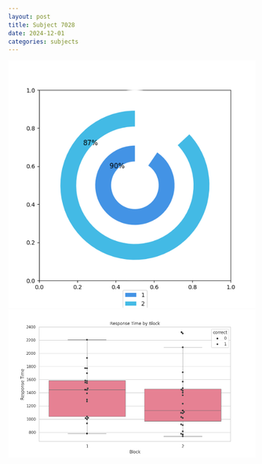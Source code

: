 ```yaml
---
layout: post
title: Subject 7028
date: 2024-12-01
categories: subjects
---
```


![](data/7028/run-3/7028__acc_test.png)
![](data/7028/run-3/7028_rt.png)
